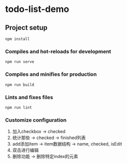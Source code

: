 # todo-list-demo

## Project setup
```
npm install
```

### Compiles and hot-reloads for development
```
npm run serve
```

### Compiles and minifies for production
```
npm run build
```

### Lints and fixes files
```
npm run lint
```

### Customize configuration




1. 加入checkbox -> checked
2. 统计那些 -> checked -> finished列表
3. add添加item -> item数据结构 -> name, checked, isEdit
4. 双击进行编辑
5. 删除功能 -> 删除特定index的元素






